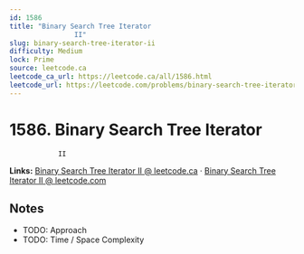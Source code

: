 ```yaml
--- 
id: 1586
title: "Binary Search Tree Iterator
                II"
slug: binary-search-tree-iterator-ii
difficulty: Medium
lock: Prime
source: leetcode.ca
leetcode_ca_url: https://leetcode.ca/all/1586.html
leetcode_url: https://leetcode.com/problems/binary-search-tree-iterator-ii/
---
```


# 1586. Binary Search Tree Iterator
                II

**Links:** [Binary Search Tree Iterator
                II @ leetcode.ca](https://leetcode.ca/all/1586.html) · [Binary Search Tree Iterator
                II @ leetcode.com](https://leetcode.com/problems/binary-search-tree-iterator-ii/)

## Notes
- TODO: Approach
- TODO: Time / Space Complexity
